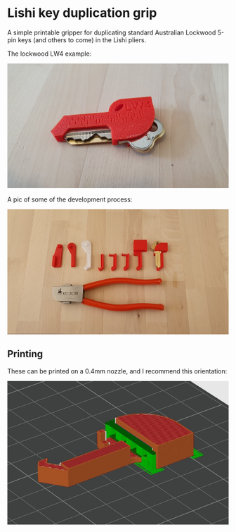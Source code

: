 # Lishi key duplication grip

A simple printable gripper for duplicating standard Australian Lockwood 5-pin keys (and others to come) in the Lishi pliers.

The lockwood LW4 example:

![](img/lw4.jpg)

A pic of some of the development process:

![](img/development.jpg)

## Printing

These can be printed on a 0.4mm nozzle, and I recommend this orientation:

![](img/orientation.jpg)
